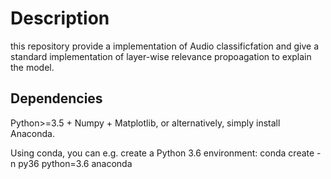 # Description
this repository provide a implementation of Audio classificfation and give a standard implementation of layer-wise relevance propoagation to explain the model.

## Dependencies
Python>=3.5 + Numpy + Matplotlib, or alternatively, simply install Anaconda.

Using conda, you can e.g. create a Python 3.6 environment: conda create -n py36 python=3.6 anaconda
